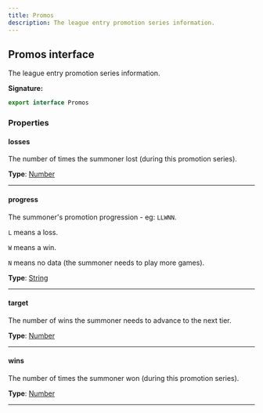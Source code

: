 ```yaml
---
title: Promos
description: The league entry promotion series information.
---
```


## Promos interface

The league entry promotion series information.

**Signature:**

```ts
export interface Promos 
```

### Properties

#### losses

The number of times the summoner lost (during this promotion series).



**Type**: [Number](https://developer.mozilla.org/en-US/docs/Web/JavaScript/Reference/Global_Objects/Number)

---

#### progress

The summoner's promotion progression - eg: `LLWNN`.


`L` means a loss.


`W` means a win.


`N` means no data (the summoner needs to play more games).



**Type**: [String](https://developer.mozilla.org/en-US/docs/Web/JavaScript/Reference/Global_Objects/String)

---

#### target

The number of wins the summoner needs to advance to the next tier.



**Type**: [Number](https://developer.mozilla.org/en-US/docs/Web/JavaScript/Reference/Global_Objects/Number)

---

#### wins

The number of times the summoner won (during this promotion series).



**Type**: [Number](https://developer.mozilla.org/en-US/docs/Web/JavaScript/Reference/Global_Objects/Number)

---


